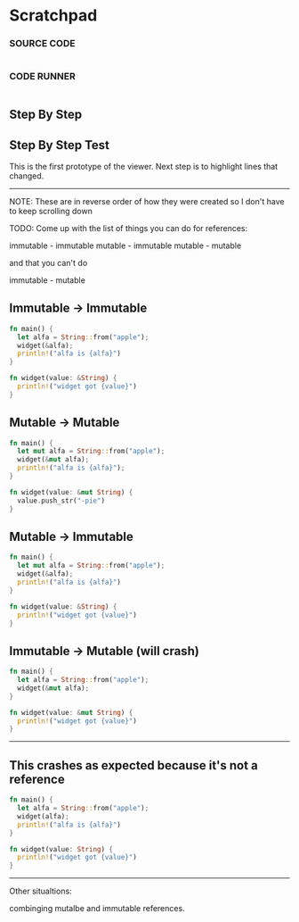 # Scratchpad

### SOURCE CODE

```rust, noplayground, EXAMPLE1

```

### CODE RUNNER

```rust, editable, CODE1

```

## Step By Step

<script>
const rawSourceCode = `fn main() {
  let alfa = String::from("apple");
  show_value(&alfa);
  println!("alfa is {alfa}");
}

fn show_value(value: &String) { 
  println!("show_value got {value}");
}`.split('\n')


const lineSets = [
{ lines: [],
text: ""
},
{ lines: [`0_r`, `0_s`,`0_s`,`0_s`,`0_r`,`0_s`,`0_s`,`0_s`,`0_s`,],
text: "<p>here 1</p>"
},
{ lines: [`0_c`, `0_s`,`0_s`,`0_s`,`0_c`,`0_s`,`0_r`,`0_s`,`0_r`,],
text: "<p>here 1</p>"
},
{ lines: [`0_c`, `0_s`,`0_s`,`0_s`,`0_c`,`0_s`,`0_c`,`0_r`,`0_c`,],
text: "<p>here 1</p>"
},
{ lines: [`0_c`, `0_r`,`0_s`,`0_s`,`0_c`,`0_s`,`0_c`,`0_c`,`0_c`,],
text: "<p>here 1</p>"
},
{ lines: [`0_c`, `0_c`,`0_r`,`0_s`,`0_c`,`0_s`,`0_c`,`0_c`,`0_c`,],
text: "<p>here 1</p>"
},
{ lines: [`0_c`, `0_c`,`0_c`,`0_r`,`0_c`,`0_s`,`0_c`,`0_c`,`0_c`,],
text: "<p>here 1</p>"
},
{ lines: [`0_c`, `0_c`,`0_c`,`0_c`,`0_c`,`0_s`,`0_c`,`0_c`,`0_c`,],
text: "<p>here</p>"
}
]
</script>

## Step By Step Test

This is the first prototype of the viewer.
Next step is to highlight lines that changed.

<script>
let alfa_step = 0;

const renderCode = (code, lines) => {
  document.createElement("div");
  console.log('here');
  // const loc = document.getElementById('source-code');
  const loc = window['source-code'];
  console.log(loc);
}


const alfa_code = `
fn main() {
  let mut alfa = String::from("apple");
  widget(&mut alfa);
  println!("alfa is {alfa}");
}

fn widget(thing: &mut String) {
  thing.push_str("pie");
}

/// Temp stuff below

fn widget() {

`.split("\n");

const alfa_lines = [
  [1, 5, 6, 13, 9], 
  [1, 2, 5, 6, 13, 9], 
  [1, 2, 3, 5, 6, 13, 9], 
  [1, 2, 3, 5, 6, 7, 9], 
  [1, 2, 3, 5, 6, 7, 8, 9], 
  [1, 2, 3, 4, 5, 6, 7, 8, 9], 
]

const alfa_text = [
  `<p>Start with empty <code>main</code> and <code>widget</code>
  functions</p>`,
  `<p>Create a mutable <code>alfa</code> varaible bound to 
  our <code>String</code></p>`,
  `<p>Add a call to the <code>widget</code> function using
  with a mutable reference to <code>alfa</code> as an argument.
  </p>`,
  `<p>Update the <code>widget</code> function to accept the
  mutable refernce and bind it to a local variable named
  <code>thing</code></p>`,
  `<p>Make an update to the refernce</p>`,
  `<p>Output the value of <code>alfa</code> to show it's changed<p>`
]



const goToPrevious = () => {
  if (alfa_step > 0) {
    alfa_step -= 1
    updateStepByStep(alfa_step)
  }
}

const goToNext = () => {
  console.log(`goToNext incoming alfa_step: ${alfa_step}`)
  if (alfa_step < alfa_lines.length - 1) {
    alfa_step += 1
    updateStepByStep(alfa_step)
  }
}

const updateStepByStep = () => {
  const outputLines = [];
  for (let line_id in alfa_lines[alfa_step]) {
    outputLines.push(alfa_code[alfa_lines[alfa_step][line_id]])
  }
  window.stepByStepCode.value = outputLines.join("\n")

  window.stepByStepText.innerHTML = alfa_text[alfa_step]

  if (alfa_step > 0) {
    window.previousButton.innerHTML = "Previous"
  } else {
    window.previousButton.innerHTML = "&nbsp;&nbsp;----&nbsp;&nbsp;"
  }
  if (alfa_step < alfa_lines.length - 1) {
    window.nextButton.innerHTML = "Next"
  } else {
    window.nextButton.innerHTML = "&nbsp;--&nbsp;"
  }
}

const updateFromIndividualButton = (event) => {
  const indexToSwitchTo = parseInt(event.target.id.split("--")[1])
  console.log(indexToSwitchTo)
  alfa_step = indexToSwitchTo
  updateStepByStep()
}

const setupStepByStep = () => {

  const stepByStepButtonRowEl = document.createElement("div")

  const previousStepButtonEl = document.createElement('button')
  previousStepButtonEl.innerHTML = "&nbsp;&nbsp;&nbsp;--&nbsp;&nbsp;&nbsp;"
  previousStepButtonEl.id = "previousButton"
  stepByStepButtonRowEl.append(previousStepButtonEl)


  //stepByStepButtonEl.innerHTML = `<button id="previousButton">&nbsp;&nbsp;----&nbsp;&nbsp;</button>
  //<button id="nextButton">Next</button>`

  // const individualButtonRowEl = document.createElement("div")

  for (let i=0; i<alfa_lines.length; i ++) {
    const individualButtonEl = document.createElement("button")
    individualButtonEl.innerHTML = i + 1
    individualButtonEl.id = `individualStep--${i}`
    stepByStepButtonRowEl.append(individualButtonEl)
    individualButtonEl.addEventListener("click", updateFromIndividualButton)
  }

  const nextStepButtonEl = document.createElement('button')
  nextStepButtonEl.innerHTML = "Next"
  nextStepButtonEl.id = "nextButton"
  stepByStepButtonRowEl.append(nextStepButtonEl)

  const outputLines = [];
  for (let indx in alfa_lines[0]) {
    outputLines.push(alfa_code[alfa_lines[0][indx]])
  }

  const stepByStepCodeEl = document.createElement("textarea")
  stepByStepCodeEl.id = `stepByStepCode`
  stepByStepCodeEl.cols = 70
  stepByStepCodeEl.value = outputLines.join("\n");


  const stepByStepTextEl = document.createElement("div")
  stepByStepTextEl.id = "stepByStepText"
  stepByStepTextEl.innerHTML = alfa_text[0]

  window["stepByStepDiv"].append(stepByStepCodeEl);
  window["stepByStepDiv"].append(stepByStepTextEl);
  window["stepByStepDiv"].append(stepByStepButtonRowEl);
  // window["stepByStepDiv"].append(individualButtonRowEl);
   window["previousButton"].addEventListener("click", goToPrevious)
   window["nextButton"].addEventListener("click", goToNext)
   setStepByStepCodeRowCount()
}

const setStepByStepCodeRowCount = () => {
  window.stepByStepCode.rows = 1
  for (let lineIndex in alfa_lines) {
    if (window.stepByStepCode.rows < alfa_lines[lineIndex].length) {
      window.stepByStepCode.rows = alfa_lines[lineIndex].length
    }
  }
}

document.addEventListener("DOMContentLoaded", setupStepByStep);

</script>

<div id="stepByStepDiv"></div>

---

NOTE: These are in reverse order of how they were
created so I don't have to keep scrolling down

TODO: Come up with the list of things you can do
for references:

immutable - immutable
mutable - immutable
mutable - mutable

and that you can't do

immutable - mutable

## Immutable -> Immutable

```rust
fn main() {
  let alfa = String::from("apple");
  widget(&alfa);
  println!("alfa is {alfa}")
}

fn widget(value: &String) {
  println!("widget got {value}")
}
```

## Mutable -> Mutable

```rust
fn main() {
  let mut alfa = String::from("apple");
  widget(&mut alfa);
  println!("alfa is {alfa}");
}

fn widget(value: &mut String) {
  value.push_str("-pie")
}
```

## Mutable -> Immutable

```rust
fn main() {
  let mut alfa = String::from("apple");
  widget(&alfa);
  println!("alfa is {alfa}")
}

fn widget(value: &String) {
  println!("widget got {value}")
}
```

## Immutable -> Mutable (will crash)

```rust
fn main() {
  let alfa = String::from("apple");
  widget(&mut alfa);
}

fn widget(value: &mut String) {
  println!("widget got {value}")
}
```

---

## This crashes as expected because it's not a reference

```rust
fn main() {
  let alfa = String::from("apple");
  widget(alfa);
  println!("alfa is {alfa}")
}

fn widget(value: String) {
  println!("widget got {value}")
}
```

---

Other situaltions:

combinging mutalbe and immutable
references.
